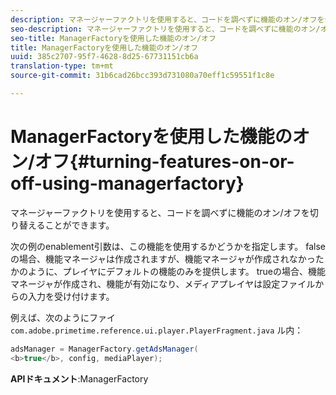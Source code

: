 ```yaml
---
description: マネージャーファクトリを使用すると、コードを調べずに機能のオン/オフを切り替えることができます。
seo-description: マネージャーファクトリを使用すると、コードを調べずに機能のオン/オフを切り替えることができます。
seo-title: ManagerFactoryを使用した機能のオン/オフ
title: ManagerFactoryを使用した機能のオン/オフ
uuid: 385c2707-95f7-4628-8d25-67731151cb6a
translation-type: tm+mt
source-git-commit: 31b6cad26bcc393d731080a70eff1c59551f1c8e

---
```



# ManagerFactoryを使用した機能のオン/オフ{#turning-features-on-or-off-using-managerfactory}

マネージャーファクトリを使用すると、コードを調べずに機能のオン/オフを切り替えることができます。

次の例のenablement引数は、この機能を使用するかどうかを指定します。 falseの場合、機能マネージャは作成されますが、機能マネージャが作成されなかったかのように、プレイヤにデフォルトの機能のみを提供します。 trueの場合、機能マネージャが作成され、機能が有効になり、メディアプレイヤは設定ファイルからの入力を受け付けます。

例えば、次のようにファイ `com.adobe.primetime.reference.ui.player.PlayerFragment.java` ル内：

```java
adsManager = ManagerFactory.getAdsManager( 
<b>true</b>, config, mediaPlayer);
```

**APIドキュメント**:ManagerFactory [](https://help.adobe.com/en_US/primetime/api/reference_implementation/android/javadoc/com/adobe/primetime/reference/manager/ManagerFactory.html)